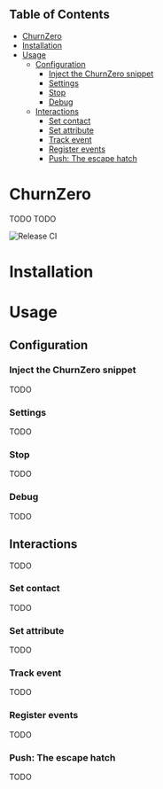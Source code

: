 <!-- START doctoc generated TOC please keep comment here to allow auto update -->
<!-- DON'T EDIT THIS SECTION, INSTEAD RE-RUN doctoc TO UPDATE -->
## Table of Contents

- [ChurnZero](#churnzero)
- [Installation](#installation)
- [Usage](#usage)
  - [Configuration](#configuration)
    - [Inject the ChurnZero snippet](#inject-the-churnzero-snippet)
    - [Settings](#settings)
    - [Stop](#stop)
    - [Debug](#debug)
  - [Interactions](#interactions)
    - [Set contact](#set-contact)
    - [Set attribute](#set-attribute)
    - [Track event](#track-event)
    - [Register events](#register-events)
    - [Push: The escape hatch](#push-the-escape-hatch)

<!-- END doctoc generated TOC please keep comment here to allow auto update -->

# ChurnZero

TODO TODO

![Release CI][github-badge-release]

# Installation

# Usage

## Configuration

### Inject the ChurnZero snippet

TODO

### Settings

TODO

### Stop

TODO

### Debug

TODO

## Interactions

TODO

### Set contact

TODO

### Set attribute

TODO

### Track event

TODO

### Register events

TODO

### Push: The escape hatch

TODO

[//]: # 'LINKS'
[github-badge-release]: https://github.com/GetFlowPath/open-source/workflows/ReleaseCI/badge.svg
